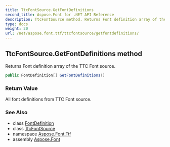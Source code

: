 ```yaml
---
title: TtcFontSource.GetFontDefinitions
second_title: Aspose.Font for .NET API Reference
description: TtcFontSource method. Returns Font definition array of the TTC Font source
type: docs
weight: 20
url: /net/aspose.font.ttf/ttcfontsource/getfontdefinitions/
---
```

## TtcFontSource.GetFontDefinitions method

Returns Font definition array of the TTC Font source.

```csharp
public FontDefinition[] GetFontDefinitions()
```

### Return Value

All font definitions from TTC Font source.

### See Also

* class [FontDefinition](../../../aspose.font.sources/fontdefinition/)
* class [TtcFontSource](../)
* namespace [Aspose.Font.Ttf](../../ttcfontsource/)
* assembly [Aspose.Font](../../../)


